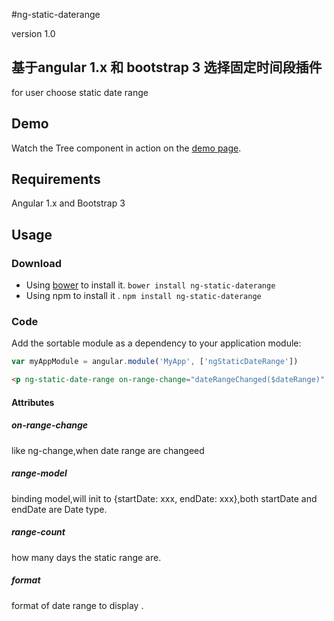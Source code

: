 #ng-static-daterange

version 1.0

基于angular 1.x 和 bootstrap 3 选择固定时间段插件
---
for user choose static date range


## Demo

Watch the Tree component in action on the [demo page](http://plnkr.co/edit/2q2k0t?p=preview).

## Requirements
Angular 1.x and Bootstrap 3 

## Usage

### Download
- Using [bower](http://bower.io/) to install it. `bower install ng-static-daterange`
- Using npm to install it . `npm install ng-static-daterange` 

### Code
Add the sortable module as a dependency to your application module:

```js
var myAppModule = angular.module('MyApp', ['ngStaticDateRange'])
```

```HTML View or Templates
<p ng-static-date-range on-range-change="dateRangeChanged($dateRange)" range-model="dateRange" format="yyyy/MM/dd" class="form-group"></p>
```

#### Attributes
##### on-range-change
like ng-change,when date range are changeed 


##### range-model
binding model,will init to {startDate: xxx, endDate: xxx},both startDate and endDate are Date type.

##### range-count
how many days the static range are.

##### format
format of date range to display .

